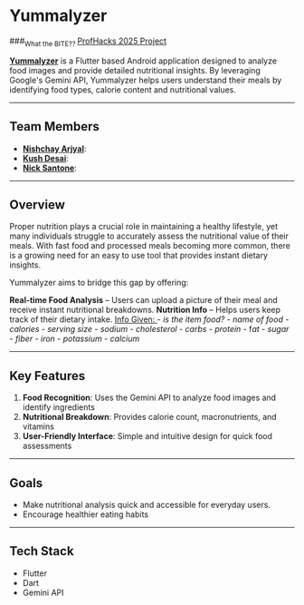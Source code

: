 # Yummalyzer
###<sub>What the BITE?? </sub>
[ProfHacks 2025 Project](https://devpost.com/software/yummalyzer-food-analyzer)

[**Yummalyzer**](https://devpost.com/software/yummalyzer-food-analyzer) is a Flutter based Android application designed to analyze food images and provide detailed nutritional insights. By leveraging Google's Gemini API, Yummalyzer helps users understand their meals by identifying food types, calorie content and nutritional values.

---

## Team Members

- **[Nishchay Arjyal](https://www.linkedin.com/in/nishchay-arjyal-0a8064284/)**:
- **[Kush Desai](https://www.linkedin.com/in/kushdd/)**: 
- **[Nick Santone](https://www.linkedin.com/in/nicholas-santone-31b7a3293/)**: 

---

## Overview
Proper nutrition plays a crucial role in maintaining a healthy lifestyle, yet many individuals struggle to accurately assess the nutritional value of their meals. With fast food and processed meals becoming more common, there is a growing need for an easy to use tool that provides instant dietary insights.

Yummalyzer aims to bridge this gap by offering:

**Real-time Food Analysis** – Users can upload a picture of their meal and receive instant nutritional breakdowns.
**Nutrition Info** – Helps users keep track of their dietary intake.
<ins>Info Given:                  </ins>
      - *is the item food?*
      - *name of food*
      - *calories*
      - *serving size*
      - *sodium*
      - *cholesterol*
      - *carbs*
      - *protein*
      - f*at*
      - *sugar*
      - *fiber*
      - *iron*
      - *potassium*
      - *calcium*

---

## Key Features
1. **Food Recognition**: Uses the Gemini API to analyze food images and identify ingredients
2. **Nutritional Breakdown**: Provides calorie count, macronutrients, and vitamins
3. **User-Friendly Interface**: Simple and intuitive design for quick food assessments

---

## Goals
* Make nutritional analysis quick and accessible for everyday users.
* Encourage healthier eating habits
  
---

## Tech Stack

- Flutter
- Dart
- Gemini API
